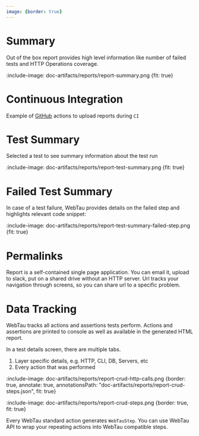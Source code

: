```yaml
---
image: {border: true}
---
```


# Summary

Out of the box report provides high level information like number of failed tests and HTTP Operations coverage.

:include-image: doc-artifacts/reports/report-summary.png {fit: true}

# Continuous Integration

Example of [GitHub](continuous-integration/GitHub) actions to upload reports during `CI`

# Test Summary

Selected a test to see summary information about the test run

:include-image: doc-artifacts/reports/report-test-summary.png {fit: true}

# Failed Test Summary

In case of a test failure, WebTau provides details on the failed step and highlights relevant code snippet:

:include-image: doc-artifacts/reports/report-test-summary-failed-step.png {fit: true}

# Permalinks

Report is a self-contained single page application. You can email it, upload to slack, put on a shared drive without an HTTP server. 
Url tracks your navigation through screens, so you can share url to a specific problem. 

# Data Tracking 

WebTau tracks all actions and assertions tests perform. 
Actions and assertions are printed to console as well as available in the generated HTML report.

In a test details screen, there are multiple tabs.  
1. Layer specific details, e.g. HTTP, CLI, DB, Servers, etc
2. Every action that was performed

:include-image: doc-artifacts/reports/report-crud-http-calls.png {border: true, annotate: true, annotationsPath: "doc-artifacts/reports/report-crud-steps.json", fit: true}

:include-image: doc-artifacts/reports/report-crud-steps.png {border: true, fit: true}

Every WebTau standard action generates `WebTauStep`. You can use WebTau API to wrap your repeating actions 
into WebTau compatible steps. 
